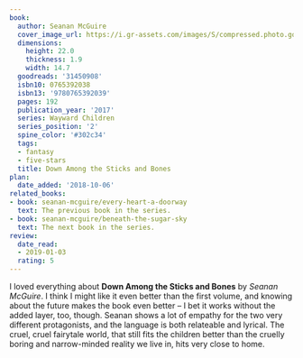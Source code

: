```yaml
---
book:
  author: Seanan McGuire
  cover_image_url: https://i.gr-assets.com/images/S/compressed.photo.goodreads.com/books/1473685781l/31450908.jpg
  dimensions:
    height: 22.0
    thickness: 1.9
    width: 14.7
  goodreads: '31450908'
  isbn10: 0765392038
  isbn13: '9780765392039'
  pages: 192
  publication_year: '2017'
  series: Wayward Children
  series_position: '2'
  spine_color: '#302c34'
  tags:
  - fantasy
  - five-stars
  title: Down Among the Sticks and Bones
plan:
  date_added: '2018-10-06'
related_books:
- book: seanan-mcguire/every-heart-a-doorway
  text: The previous book in the series.
- book: seanan-mcguire/beneath-the-sugar-sky
  text: The next book in the series.
review:
  date_read:
  - 2019-01-03
  rating: 5
---
```


I loved everything about **Down Among the Sticks and Bones** by *Seanan McGuire*. I think I might like it even better
than the first volume, and knowing about the future makes the book even better – I bet it works without the added layer,
too, though. Seanan shows a lot of empathy for the two very different protagonists, and the language is both relateable
and lyrical. The cruel, cruel fairytale world, that still fits the children better than the cruelly boring and
narrow-minded reality we live in, hits very close to home.
